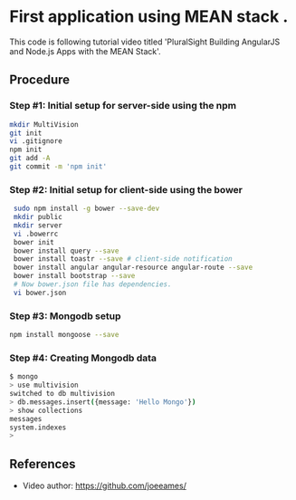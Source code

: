 # First application using MEAN stack .
This code is following tutorial video titled 'PluralSight Building AngularJS and Node.js Apps with the MEAN Stack'.

## Procedure

### Step #1: Initial setup for server-side using the npm
```bash
mkdir MultiVision
git init
vi .gitignore
npm init
git add -A
git commit -m 'npm init'
```
### Step #2: Initial setup for client-side using the bower
```bash
 sudo npm install -g bower --save-dev
 mkdir public
 mkdir server
 vi .bowerrc
 bower init
 bower install query --save
 bower install toastr --save # client-side notification
 bower install angular angular-resource angular-route --save
 bower install bootstrap --save
 # Now bower.json file has dependencies.
 vi bower.json
```

### Step #3: Mongodb setup
```bash
npm install mongoose --save
```

### Step #4: Creating Mongodb data
```bash
$ mongo
> use multivision
switched to db multivision
> db.messages.insert({message: 'Hello Mongo'})
> show collections
messages
system.indexes
>
```

## References
* Video author: https://github.com/joeeames/
